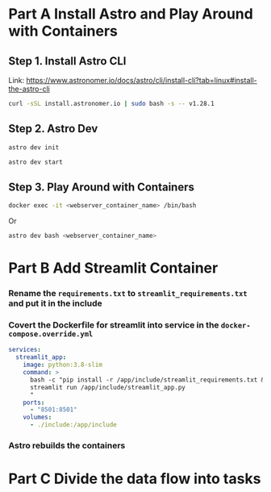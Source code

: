 # Part A Install Astro and Play Around with Containers

## Step 1. Install Astro CLI
Link: https://www.astronomer.io/docs/astro/cli/install-cli?tab=linux#install-the-astro-cli

```bash
curl -sSL install.astronomer.io | sudo bash -s -- v1.28.1
```

## Step 2. Astro Dev 
```bash
astro dev init
```
```bash
astro dev start
```

## Step 3. Play Around with Containers
```bash
docker exec -it <webserver_container_name> /bin/bash
```
Or 
```bash
astro dev bash <webserver_container_name>
```

# Part B Add Streamlit Container

### Rename the `requirements.txt` to `streamlit_requirements.txt` and put it in the include


### Covert the Dockerfile for streamlit into service in the `docker-compose.override.yml`
```yml
services:
  streamlit_app:
    image: python:3.8-slim
    command: >
      bash -c "pip install -r /app/include/streamlit_requirements.txt && \
      streamlit run /app/include/streamlit_app.py
      "
    ports:
      - "8501:8501"
    volumes:
      - ./include:/app/include
```

### Astro rebuilds the containers



# Part C Divide the data flow into tasks




